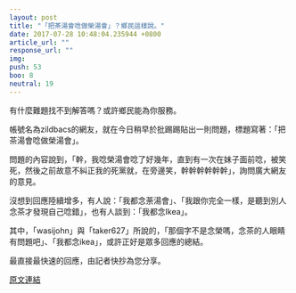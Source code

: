 ```yaml
---
layout: post
title: "「把茶湯會唸做榮湯會」？鄉民這樣說。"
date: 2017-07-28 10:48:04.235944 +0800
article_url: ""
response_url: ""
img: 
push: 53
boo: 8
neutral: 19
---
```


有什麼難題找不到解答嗎？或許鄉民能為你服務。

帳號名為zildbacs的網友，就在今日稍早於批踢踢貼出一則問題，標題寫著：「把茶湯會唸做榮湯會」。

問題的內容說到，「幹，我唸榮湯會唸了好幾年，直到有一次在妹子面前唸，被笑死，然後之前故意不糾正我的死黨就，在旁邊笑，幹幹幹幹幹幹」，詢問廣大網友的意見。

沒想到回應陸續增多，有人說：「我都念荼湯會」、「我跟你完全一樣，是聽到別人念茶才發現自己唸錯」，也有人談到：「我都念Ikea」。

其中，「wasijohn」與「taker627」所說的，「那個字不是念榮嗎，念茶的人眼睛有問題吧」、「我都念ikea」，或許正好是眾多回應的總結。

最直接最快速的回應，由記者快抄為您分享。

<a href = "https://www.ptt.cc/bbs/Gossiping/M.1501200553.A.6A0.html">原文連結</a>

